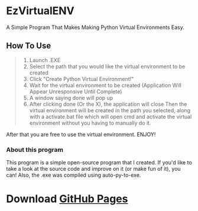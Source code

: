 # EzVirtualENV
A Simple Program That Makes Making Python Virtual Environments Easy.


## How To Use
> 1) Launch .EXE
> 2) Select the path that you would like the virtual environment to be created
> 3) Click "Create Python Virtual Environment!"
> 4) Wait for the virtual environment to be created (Application Will Appear Unresponsive Until Complete)
> 5) A window saying done will pop up
> 6) After clicking done (Or the X), the application will close
Then the virtual environment will be created in the path you selected, along with a activate.bat file which will open cmd and activate the virtual environment without you having to manually do it.

After that you are free to use the virtual environment.
ENJOY!

### About this program
This program is a simple open-source program that I created. If you'd like to take a look at the source code and improve on it (or make fun of it), you can!
Also, the .exe was compiled using auto-py-to-exe.

# Download [GitHub Pages](https://pages.github.com/)
